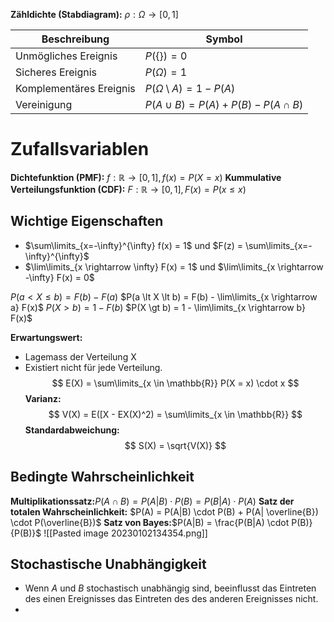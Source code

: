 **Zähldichte (Stabdiagram):** $\rho: \Omega \rightarrow [0,1]$

| Beschreibung            | Symbol                              |
| ----------------------- | ----------------------------------- |
| Unmögliches Ereignis    | $P(\{\})=0$                         |
| Sicheres Ereignis       | $P(\Omega)=1$                       |
| Komplementäres Ereignis | $P(\Omega \setminus A) = 1-P(A)$    |
| Vereinigung             | $P(A \cup B) = P(A) +P(B)-P(A\cap B)$ |

# Zufallsvariablen
**Dichtefunktion (PMF):** $f: \mathbb{R} \rightarrow [0,1], f(x) = P(X = x)$
**Kummulative Verteilungsfunktion (CDF):** $F: \mathbb{R} \rightarrow [0,1], F(x) = P(x \le x)$
## Wichtige Eigenschaften
- $\sum\limits_{x=-\infty}^{\infty} f(x) = 1$ und $F(z) = \sum\limits_{x=-\infty}^{\infty}$
- $\lim\limits_{x \rightarrow \infty} F(x) = 1$ und $\lim\limits_{x \rightarrow -\infty} F(x) = 0$

$P(a \lt X \le b) = F(b) - F(a)$
$P(a \lt X \lt b) = F(b) - \lim\limits_{x \rightarrow a} F(x)$
$P(X \gt b) = 1  - F(b)$
$P(X \gt b) = 1 - \lim\limits_{x \rightarrow b} F(x)$

**Erwartungswert:**
- Lagemass der Verteilung X
- Existiert nicht für jede Verteilung.
$$
E(X) = \sum\limits_{x \in \mathbb{R}}
P(X = x) \cdot x
$$
**Varianz:**
$$
V(X) = E([X - EX(X)^2)
=
\sum\limits_{x \in \mathbb{R}}
$$
**Standardabweichung:**
$$
S(X) = \sqrt{V(X)}
$$
## Bedingte Wahrscheinlichkeit
**Multiplikationssatz:**$P(A \cap B) = P(A|B) \cdot P(B) = P(B|A) \cdot P(A)$
**Satz der totalen Wahrscheinlichkeit:** $P(A) = P(A|B) \cdot P(B) + P(A| \overline{B}) \cdot P(\overline{B})$
**Satz von Bayes:**$P(A|B) = \frac{P(B|A) \cdot P(B)}{P(B)}$
![[Pasted image 20230102134354.png]]

## Stochastische Unabhängigkeit
- Wenn $A$ und $B$ stochastisch unabhängig sind, beeinflusst das Eintreten des einen Ereignisses das Eintreten des des anderen Ereignisses nicht.
- 